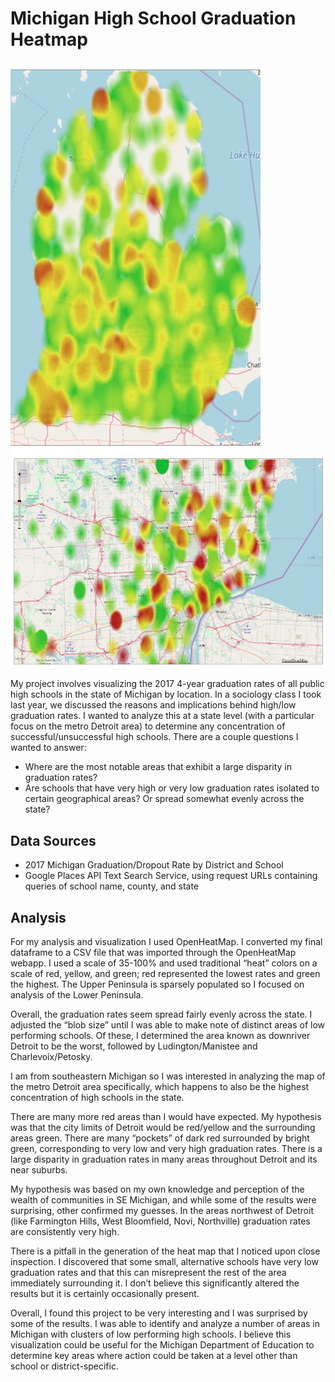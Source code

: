 # Michigan High School Graduation Heatmap

![app screenshot](https://raw.githubusercontent.com/joshwalk/MIGraduationMap/master/fullMI.jpg)
![app screenshot](https://raw.githubusercontent.com/joshwalk/MIGraduationMap/master/southeastMI.jpg)

My project involves visualizing the 2017 4-year graduation rates of all public high schools in the state of Michigan by location. In a sociology class I took last year, we discussed the reasons and implications behind high/low graduation rates. I wanted to analyze this at a state level (with a particular focus on the metro Detroit area) to determine any concentration of successful/unsuccessful high schools. There are a couple questions I wanted to answer:
- Where are the most notable areas that exhibit a large disparity in graduation rates?
- Are schools that have very high or very low graduation rates isolated to certain geographical areas? Or spread somewhat evenly across the state?

## Data Sources
- 2017 Michigan Graduation/Dropout Rate by District and School
- Google Places API Text Search Service​, using request URLs containing queries of school name, county, and state

## Analysis
For my analysis and visualization I used ​OpenHeatMap​. I converted my final dataframe to a CSV file that was imported through the OpenHeatMap webapp. I used a scale of 35-100% and used traditional “heat” colors on a scale of red, yellow, and green; red represented the lowest rates and green the highest. The Upper Peninsula is sparsely populated so I focused on analysis of the Lower Peninsula.

Overall, the graduation rates seem spread fairly evenly across the state. I adjusted the “blob size” until I was able to make note of distinct areas of low performing schools. Of these, I determined the area known as ​downriver Detroit​ to be the worst, followed by Ludington/Manistee and Charlevoix/Petosky.

I am from southeastern Michigan so I was interested in analyzing the map of the metro Detroit area specifically, which happens to also be the highest concentration of high schools in the state.

There are many more red areas than I would have expected. My hypothesis was that the city limits of Detroit would be red/yellow and the surrounding areas green. There are many “pockets” of dark red surrounded by bright green, corresponding to very low and very high graduation rates. There is a large disparity in graduation rates in many areas throughout Detroit and its near suburbs.

My hypothesis was based on my own knowledge and perception of the wealth of communities in SE Michigan, and while some of the results were surprising, other confirmed my guesses. In the areas northwest of Detroit (like Farmington Hills, West Bloomfield, Novi, Northville) graduation rates are consistently very high.

There is a pitfall in the generation of the heat map that I noticed upon close inspection. I discovered that some small, alternative schools have very low graduation rates and that this can misrepresent the rest of the area immediately surrounding it. I don’t believe this significantly altered the results but it is certainly occasionally present.

Overall, I found this project to be very interesting and I was surprised by some of the results. I was able to identify and analyze a number of areas in Michigan with clusters of low performing high schools. I believe this visualization could be useful for the Michigan Department of Education to determine key areas where action could be taken at a level other than school or district-specific.